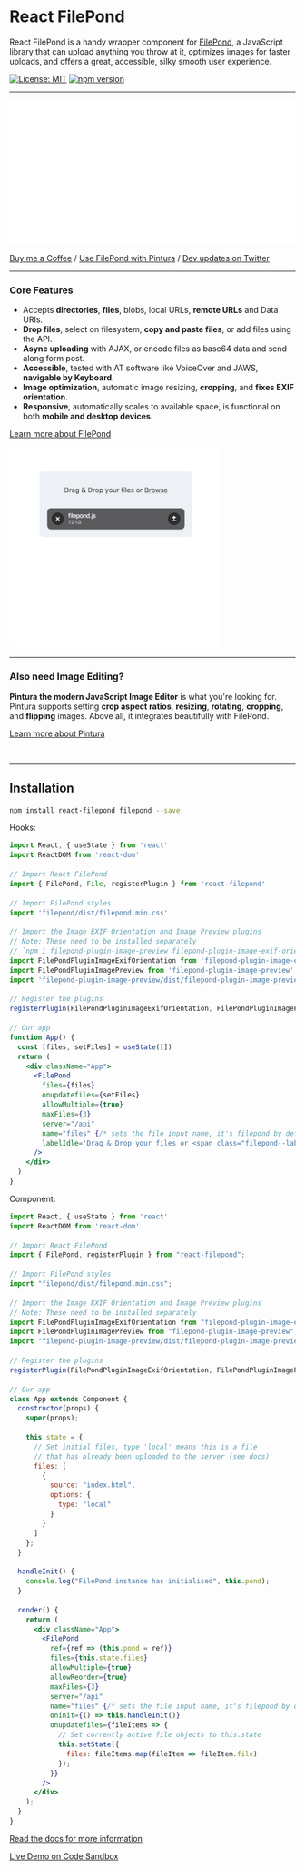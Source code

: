 # React FilePond

React FilePond is a handy wrapper component for [FilePond](https://github.com/pqina/filepond), a JavaScript library that can upload anything you throw at it, optimizes images for faster uploads, and offers a great, accessible, silky smooth user experience.

[![License: MIT](https://img.shields.io/badge/license-MIT-blue.svg)](https://github.com/pqina/react-filepond/blob/master/LICENSE)
[![npm version](https://badge.fury.io/js/react-filepond.svg)](https://www.npmjs.com/package/react-filepond)


---

[<img src="https://github.com/pqina/filepond-github-assets/blob/master/header.svg" alt="FilePond"/>](https://www.buymeacoffee.com/rikschennink/)

[Buy me a Coffee](https://www.buymeacoffee.com/rikschennink/) / [Use FilePond with Pintura](https://pqina.nl/pintura/?ref=github-filepond) / [Dev updates on Twitter](https://twitter.com/rikschennink/)

---

### Core Features

*   Accepts **directories**, **files**, blobs, local URLs, **remote URLs** and Data URIs.
*   **Drop files**, select on filesystem, **copy and paste files**, or add files using the API.
*   **Async uploading** with AJAX, or encode files as base64 data and send along form post.
*   **Accessible**, tested with AT software like VoiceOver and JAWS, **navigable by Keyboard**.
*   **Image optimization**, automatic image resizing, **cropping**, and **fixes EXIF orientation**.
*   **Responsive**, automatically scales to available space, is functional on both **mobile and desktop devices**.

[Learn more about FilePond](https://pqina.nl/filepond/)

<img src="https://github.com/pqina/filepond-github-assets/blob/master/filepond-animation-01.gif" width="370" alt=""/>


---

### Also need Image Editing?

**Pintura the modern JavaScript Image Editor** is what you're looking for. Pintura supports setting **crop aspect ratios**, **resizing**, **rotating**, **cropping**, and **flipping** images. Above all, it integrates beautifully with FilePond.

[Learn more about Pintura](https://pqina.nl/pintura/?ref=github-react-filepond)

<img src="https://github.com/pqina/filepond-github-assets/blob/master/filepond_pintura.gif?raw=true" width="600" alt=""/>

---


## Installation

```bash
npm install react-filepond filepond --save
```

Hooks:

```jsx
import React, { useState } from 'react'
import ReactDOM from 'react-dom'

// Import React FilePond
import { FilePond, File, registerPlugin } from 'react-filepond'

// Import FilePond styles
import 'filepond/dist/filepond.min.css'

// Import the Image EXIF Orientation and Image Preview plugins
// Note: These need to be installed separately
// `npm i filepond-plugin-image-preview filepond-plugin-image-exif-orientation --save`
import FilePondPluginImageExifOrientation from 'filepond-plugin-image-exif-orientation'
import FilePondPluginImagePreview from 'filepond-plugin-image-preview'
import 'filepond-plugin-image-preview/dist/filepond-plugin-image-preview.css'

// Register the plugins
registerPlugin(FilePondPluginImageExifOrientation, FilePondPluginImagePreview)

// Our app
function App() {
  const [files, setFiles] = useState([])
  return (
    <div className="App">
      <FilePond
        files={files}
        onupdatefiles={setFiles}
        allowMultiple={true}
        maxFiles={3}
        server="/api"
        name="files" {/* sets the file input name, it's filepond by default */}
        labelIdle='Drag & Drop your files or <span class="filepond--label-action">Browse</span>'
      />
    </div>
  )
}
```


Component:

```jsx
import React, { useState } from 'react'
import ReactDOM from 'react-dom'

// Import React FilePond
import { FilePond, registerPlugin } from "react-filepond";

// Import FilePond styles
import "filepond/dist/filepond.min.css";

// Import the Image EXIF Orientation and Image Preview plugins
// Note: These need to be installed separately
import FilePondPluginImageExifOrientation from "filepond-plugin-image-exif-orientation";
import FilePondPluginImagePreview from "filepond-plugin-image-preview";
import "filepond-plugin-image-preview/dist/filepond-plugin-image-preview.css";

// Register the plugins
registerPlugin(FilePondPluginImageExifOrientation, FilePondPluginImagePreview);

// Our app
class App extends Component {
  constructor(props) {
    super(props);

    this.state = {
      // Set initial files, type 'local' means this is a file
      // that has already been uploaded to the server (see docs)
      files: [
        {
          source: "index.html",
          options: {
            type: "local"
          }
        }
      ]
    };
  }

  handleInit() {
    console.log("FilePond instance has initialised", this.pond);
  }

  render() {
    return (
      <div className="App">
        <FilePond
          ref={ref => (this.pond = ref)}
          files={this.state.files}
          allowMultiple={true}
          allowReorder={true}
          maxFiles={3}
          server="/api"
          name="files" {/* sets the file input name, it's filepond by default */}
          oninit={() => this.handleInit()}
          onupdatefiles={fileItems => {
            // Set currently active file objects to this.state
            this.setState({
              files: fileItems.map(fileItem => fileItem.file)
            });
          }}
        />
      </div>
    );
  }
}

```

[Read the docs for more information](https://pqina.nl/filepond/docs/patterns/frameworks/react/)

[Live Demo on Code Sandbox](https://codesandbox.io/s/react-filepond-live-demo-iw9ri)
